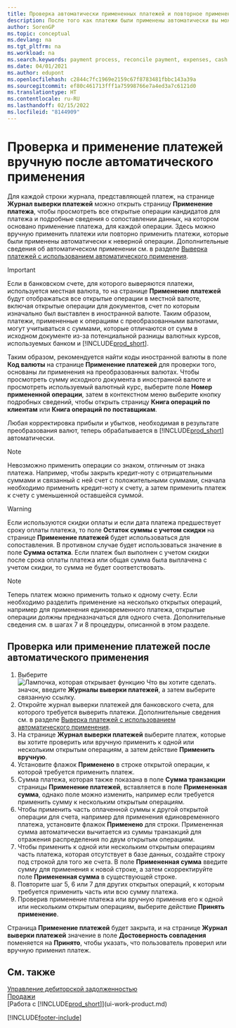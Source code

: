 ```yaml
---
title: Проверка автоматически примененных платежей и повторное применение платежей вручную | Документация Майкрософт
description: После того как платежи были применены автоматически вы можете просмотреть все операции платежей и вручную повторно применить те из них, которые были применены неверно.
author: SorenGP
ms.topic: conceptual
ms.devlang: na
ms.tgt_pltfrm: na
ms.workload: na
ms.search.keywords: payment process, reconcile payment, expenses, cash receipts
ms.date: 04/01/2021
ms.author: edupont
ms.openlocfilehash: c2844c7fc1969e2159c67f8783481fbbc143a39a
ms.sourcegitcommit: ef80c461713fff1a75998766e7a4ed3a7c6121d0
ms.translationtype: HT
ms.contentlocale: ru-RU
ms.lasthandoff: 02/15/2022
ms.locfileid: "8144909"
---
```

# <a name="review-and-apply-payments-manually-after-automatic-application"></a>Проверка и применение платежей вручную после автоматического применения
Для каждой строки журнала, представляющей платеж, на странице **Журнал выверки платежей** можно открыть страницу **Применение платежа**, чтобы просмотреть все открытые операции кандидатов для платежа и подробные сведения о сопоставлении данных, на котором основано применение платежа, для каждой операции. Здесь можно вручную применить платежи или повторно применить платежи, которые были применены автоматически к неверной операции. Дополнительные сведения об автоматическом применении см. в разделе [Выверка платежей с использованием автоматического применения](receivables-how-reconcile-payments-auto-application.md).

> [!IMPORTANT]  
>   Если в банковском счете, для которого выверяются платежи, используется местная валюта, то на странице **Применение платежей** будут отображаться все открытые операции в местной валюте, включая открытые операции для документов, счет по которым изначально был выставлен в иностранной валюте. Таким образом, платежи, примененные к операциям с преобразованными валютами, могут учитываться с суммами, которые отличаются от сумм в исходном документе из-за потенциальной разницы валютных курсов, используемых банком и [!INCLUDE[prod_short](includes/prod_short.md)].

Таким образом, рекомендуется найти коды иностранной валюты в поле **Код валюты** на странице **Применение платежей** для проверки того, основаны ли применения на преобразованных валютах. Чтобы просмотреть сумму исходного документа в иностранной валюте и просмотреть используемый валютный курс, выберите поле **Номер примененной операции**, затем в контекстном меню выберите кнопку подробных сведений, чтобы открыть страницу **Книга операций по клиентам** или **Книга операций по поставщикам**.

Любая корректировка прибыли и убытков, необходимая в результате преобразования валют, теперь обрабатывается в [!INCLUDE[prod_short](includes/prod_short.md)] автоматически.

> [!NOTE]  
>   Невозможно применить операции со знаком, отличным от знака платежа. Например, чтобы закрыть кредит-ноту с отрицательными суммами и связанный с ней счет с положительными суммами, сначала необходимо применить кредит-ноту к счету, а затем применить платеж к счету с уменьшенной оставшейся суммой.

> [!WARNING]  
>   Если используются скидки оплаты и если дата платежа предшествует сроку оплаты платежа, то поле **Остаток суммы с учетом скидки** на странице **Применение платежей** будет использоваться для сопоставления. В противном случае будет использоваться значение в поле **Сумма остатка**. Если платеж был выполнен с учетом скидки после срока оплаты платежа или общая сумма была выплачена с учетом скидки, то сумма не будет соответствовать.

> [!NOTE]  
>   Теперь платеж можно применить только к одному счету. Если необходимо разделить применение на несколько открытых операций, например для применения единовременного платежа, открытые операции должны предназначаться для одного счета. Дополнительные сведения см. в шагах 7 и 8 процедуры, описанной в этом разделе.

## <a name="to-review-or-apply-payments-after-automatic-application"></a>Проверка или применение платежей после автоматического применения
1. Выберите ![Лампочка, которая открывает функцию Что вы хотите сделать.](media/ui-search/search_small.png "Что вы хотите сделать") значок, введите **Журналы выверки платежей**, а затем выберите связанную ссылку.
2. Откройте журнал выверки платежей для банковского счета, для которого требуется выверить платежи. Дополнительные сведения см. в разделе [Выверка платежей с использованием автоматического применения](receivables-how-reconcile-payments-auto-application.md).
3. На странице **Журнал выверки платежей** выберите платеж, которые вы хотите проверить или вручную применить к одной или нескольким открытым операциям, а затем действие **Применить вручную**.
4. Установите флажок **Применено** в строке открытой операции, к которой требуется применить платеж.
5. Сумма платежа, которая также показана в поле **Сумма транзакции** страницы **Применение платежей**, вставляется в поле **Примененная сумма**, однако поле можно изменить, например если требуется применить сумму к нескольким открытым операциям.
6. Чтобы применить часть оплаченной суммы к другой открытой операции для счета, например для применения единовременного платежа, установите флажок **Применено** для строки. Примененная сумма автоматически вычитается из суммы транзакций для отражения распределения по двум открытым операциям.
7. Чтобы применить к одной или нескольким открытым операциям часть платежа, которая отсутствует в базе данных, создайте строку под строкой для того же счета. В поле **Примененная сумма** введите сумму для применения к новой строке, а затем скорректируйте поле **Примененная сумма** в существующей строке.
8. Повторите шаг 5, 6 или 7 для других открытых операций, к которым требуется применить часть или всю сумму платежа.
9. Проверив применение платежа или вручную применив его к одной или нескольким открытым операциям, выберите действие **Принять применение**.

Страница **Применение платежей** будет закрыта, и на странице **Журнал выверки платежей** значение в поле **Достоверность совпадения** поменяется на **Принято**, чтобы указать, что пользователь проверил или вручную применил платеж.

## <a name="see-also"></a>См. также
[Управление дебиторской задолженностью](receivables-manage-receivables.md)  
[Продажи](sales-manage-sales.md)  
[Работа с [!INCLUDE[prod_short](includes/prod_short.md)]](ui-work-product.md)


[!INCLUDE[footer-include](includes/footer-banner.md)]